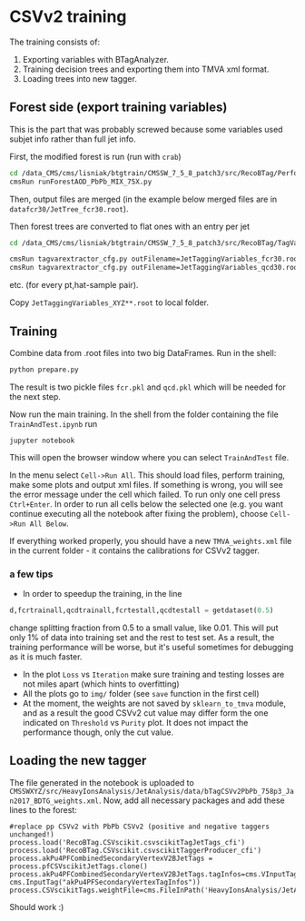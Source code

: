 # CSVv2 training

The training consists of:

1. Exporting variables with BTagAnalyzer.
2. Training decision trees and exporting them into TMVA xml format.
3. Loading trees into new tagger.

## Forest side (export training variables)

This is the part that was probably screwed because some variables used subjet info rather than full jet info.

First, the modified forest is run (run with `crab`)

```sh
cd /data_CMS/cms/lisniak/btgtrain/CMSSW_7_5_8_patch3/src/RecoBTag/PerformanceMeasurements/test
cmsRun runForestAOD_PbPb_MIX_75X.py
```

Then, output files are merged (in the example below merged files are in `datafcr30/JetTree_fcr30.root`).

Then forest trees are converted to flat ones with an entry per jet

```sh
cd /data_CMS/cms/lisniak/btgtrain/CMSSW_7_5_8_patch3/src/RecoBTag/TagVarExtractor/test

cmsRun tagvarextractor_cfg.py outFilename=JetTaggingVariables_fcr30.root inputFiles=../../PerformanceMeasurements/test/datafcr30/JetTree_fcr30.root &
cmsRun tagvarextractor_cfg.py outFilename=JetTaggingVariables_qcd30.root inputFiles=../../PerformanceMeasurements/test/dataqcd30/JetTree_qcd30.root &
```

etc. (for every pt,hat-sample pair).

Copy `JetTaggingVariables_XYZ**.root` to local folder.

## Training

Combine data from .root files into two big DataFrames. Run in the shell:

```sh
python prepare.py
```

The result is two pickle files `fcr.pkl` and `qcd.pkl` which will be needed for the next step.

Now run the main training. In the shell from the folder containing the file `TrainAndTest.ipynb` run

```
jupyter notebook
```

This will open the browser window where you can select `TrainAndTest` file.

In the menu select `Cell->Run All`. This should load files, perform training, make some plots and output xml files. If something is wrong, you will see the error message under the cell which failed. To run only one cell press `Ctrl+Enter`. In order to run all cells below the selected one (e.g. you want continue executing all the notebook after fixing the problem), choose `Cell->Run All Below`. 

If everything worked properly, you should have a new `TMVA_weights.xml` file in the current folder - it contains the calibrations for CSVv2 tagger.

### a few tips

- In order to speedup the training, in the line 

```python
d,fcrtrainall,qcdtrainall,fcrtestall,qcdtestall = getdataset(0.5)
```

change splitting fraction from 0.5 to a small value, like 0.01. This will put only 1% of data into training set and the rest to test set. As a result, the training performance will be worse, but it's useful sometimes for debugging as it is much faster.

- In the plot `Loss` vs `Iteration` make sure training and testing losses are not miles apart (which hints to overfitting)
- All the plots go to `img/` folder (see `save` function in the first cell)
- At the moment, the weights are not saved by `sklearn_to_tmva` module, and as a result the good CSVv2 cut value may differ form the one indicated on `Threshold` vs `Purity` plot. It does not impact the performance though, only the cut value.

## Loading the new tagger

The file generated in the notebook is uploaded to `CMSSWXYZ/src/HeavyIonsAnalysis/JetAnalysis/data/bTagCSVv2PbPb_758p3_Jan2017_BDTG_weights.xml`. Now, add all necessary packages and add these lines to the forest:

```
#replace pp CSVv2 with PbPb CSVv2 (positive and negative taggers unchanged!)
process.load('RecoBTag.CSVscikit.csvscikitTagJetTags_cfi')
process.load('RecoBTag.CSVscikit.csvscikitTaggerProducer_cfi')
process.akPu4PFCombinedSecondaryVertexV2BJetTags = process.pfCSVscikitJetTags.clone()
process.akPu4PFCombinedSecondaryVertexV2BJetTags.tagInfos=cms.VInputTag(cms.InputTag("akPu4PFImpactParameterTagInfos"), cms.InputTag("akPu4PFSecondaryVertexTagInfos"))
process.CSVscikitTags.weightFile=cms.FileInPath('HeavyIonsAnalysis/JetAnalysis/data/bTagCSVv2PbPb_758p3_Jan2017_BDTG_weights.xml')
```

Should work :)
